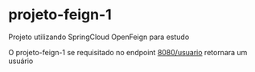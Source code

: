 # projeto-feign-1
Projeto utilizando SpringCloud OpenFeign para estudo

O projeto-feign-1 se requisitado no endpoint [8080/usuario](http://localhost:8080/usuario) retornara um usuário
